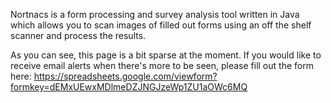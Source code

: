Nortnacs is a form processing and survey analysis tool written in Java which allows you to scan images of filled out forms using an off the shelf scanner and process the results.

As you can see, this page is a bit sparse at the moment. If you would like to receive email alerts when there's more to be seen, please fill out the form here: https://spreadsheets.google.com/viewform?formkey=dEMxUEwxMDlmeDZJNGJzeWp1ZU1aOWc6MQ